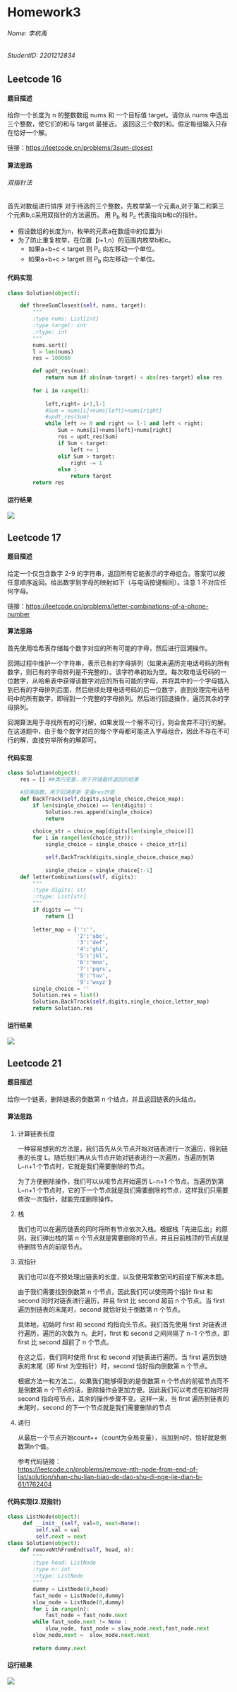 # Homework3
###### Name: 李杭禹
###### StudentID: 2201212834

## Leetcode 16

#### 题目描述
给你一个长度为 n 的整数数组 nums 和 一个目标值 target。请你从 nums 中选出三个整数，使它们的和与 target 最接近。
返回这三个数的和。假定每组输入只存在恰好一个解。

链接：https://leetcode.cn/problems/3sum-closest
#### 算法思路
###### 双指针法

首先对数组进行排序
对于待选的三个整数，先枚举第一个元素a,对于第二和第三个元素b,c采用双指针的方法遍历。
用 P<sub>b</sub> 和 P<sub>c</sub> 代表指向b和c的指针。
* 假设数组的长度为n，枚举的元素a在数组中的位置为i
* 为了防止重复枚举，在位置【i+1,n）的范围内枚举b和c。
   * 如果a+b+c < target 则 P<sub>c</sub> 向左移动一个单位。
   * 如果a+b+c > target 则 P<sub>b</sub> 向左移动一个单位。
#### 代码实现

```python
class Solution(object):

    def threeSumClosest(self, nums, target):
        """
        :type nums: List[int]
        :type target: int
        :rtype: int
        """
        nums.sort()
        l = len(nums)
        res = 100000

        def updt_res(num):
            return num if abs(num-target) < abs(res-target) else res
    
        for i in range(l):
            
            left,right= i+1,l-1
            #Sum = nums[i]+nums[left]+nums[right]
            #updt_res(Sum)
            while left >= 0 and right <= l-1 and left < right:
                Sum = nums[i]+nums[left]+nums[right]
                res = updt_res(Sum)
                if Sum < target:
                    left += 1
                elif Sum > target:
                    right -= 1
                else :
                    return target
        return res                
```
#### 运行结果
![](image/leetcode_16.png)

## Leetcode 17
#### 题目描述
给定一个仅包含数字 2-9 的字符串，返回所有它能表示的字母组合。答案可以按任意顺序返回。给出数字到字母的映射如下（与电话按键相同）。注意 1 不对应任何字母。

链接：https://leetcode.cn/problems/letter-combinations-of-a-phone-number

#### 算法思路
首先使用哈希表存储每个数字对应的所有可能的字母，然后进行回溯操作。

回溯过程中维护一个字符串，表示已有的字母排列（如果未遍历完电话号码的所有数字，则已有的字母排列是不完整的）。该字符串初始为空。每次取电话号码的一位数字，从哈希表中获得该数字对应的所有可能的字母，并将其中的一个字母插入到已有的字母排列后面，然后继续处理电话号码的后一位数字，直到处理完电话号码中的所有数字，即得到一个完整的字母排列。然后进行回退操作，遍历其余的字母排列。

回溯算法用于寻找所有的可行解，如果发现一个解不可行，则会舍弃不可行的解。在这道题中，由于每个数字对应的每个字母都可能进入字母组合，因此不存在不可行的解，直接穷举所有的解即可。

#### 代码实现
```python
class Solution(object):
    res = [] ##类内变量，用于存储最终返回的结果

    #回溯函数，用于回溯更新 变量res的值
    def BackTrack(self,digits,single_choice,choice_map):
        if len(single_choice) == len(digits) :
            Solution.res.append(single_choice)
            return

        choice_str = choice_map[digits[len(single_choice)]]
        for i in range(len(choice_str)):
            single_choice = single_choice + choice_str[i]

            self.BackTrack(digits,single_choice,choice_map)
                
            single_choice = single_choice[:-1]
    def letterCombinations(self, digits):
        """
        :type digits: str
        :rtype: List[str]
        """
        if digits == "":
            return []
        
        letter_map = {'':'',
                      '2':'abc',
                      '3':'def',
                      '4':'ghi',
                      '5':'jkl',
                      '6':'mno',
                      '7':'pqrs',
                      '8':'tuv',
                      '9':'wxyz'}
        single_choice = ''
        Solution.res = list()
        Solution.BackTrack(self,digits,single_choice,letter_map)
        return Solution.res
```
#### 运行结果
![](image/leetcode_17.png)

## Leetcode 21

#### 题目描述
给你一个链表，删除链表的倒数第 n 个结点，并且返回链表的头结点。

#### 算法思路
1. 计算链表长度
    
    一种容易想到的方法是，我们首先从头节点开始对链表进行一次遍历，得到链表的长度 L。随后我们再从头节点开始对链表进行一次遍历，当遍历到第 L−n+1 个节点时，它就是我们需要删除的节点。
    
    为了方便删除操作，我们可以从哑节点开始遍历 L−n+1 个节点。当遍历到第 L−n+1 个节点时，它的下一个节点就是我们需要删除的节点，这样我们只需要修改一次指针，就能完成删除操作。
   
2. 栈
  
    我们也可以在遍历链表的同时将所有节点依次入栈。根据栈「先进后出」的原则，我们弹出栈的第 n 个节点就是需要删除的节点，并且目前栈顶的节点就是待删除节点的前驱节点。

3. 双指针
  
    我们也可以在不预处理出链表的长度，以及使用常数空间的前提下解决本题。
  
    由于我们需要找到倒数第 n 个节点，因此我们可以使用两个指针 first 和 second 同时对链表进行遍历，并且 first 比 second 超前 n 个节点。当 first 遍历到链表的末尾时，second 就恰好处于倒数第 n 个节点。
  
    具体地，初始时 first 和 second 均指向头节点。我们首先使用 first 对链表进行遍历，遍历的次数为 n。此时，first 和 second 之间间隔了 n−1 个节点，即 first 比 second 超前了 n 个节点。

    在这之后，我们同时使用 first 和 second 对链表进行遍历。当 first 遍历到链表的末尾（即 first 为空指针）时，second 恰好指向倒数第 n 个节点。
  
    根据方法一和方法二，如果我们能够得到的是倒数第 n 个节点的前驱节点而不是倒数第 n 个节点的话，删除操作会更加方便。因此我们可以考虑在初始时将 second 指向哑节点，其余的操作步骤不变。这样一来，当 first 遍历到链表的末尾时，second 的下一个节点就是我们需要删除的节点

4. 递归
    
    从最后一个节点开始count++（count为全局变量），当加到n时，恰好就是倒数第n个值。
    
    参考代码链接：  
    https://leetcode.cn/problems/remove-nth-node-from-end-of-list/solution/shan-chu-lian-biao-de-dao-shu-di-nge-jie-dian-b-61/1762404
#### 代码实现(2.双指针)

```python
class ListNode(object):
     def __init__(self, val=0, next=None):
         self.val = val
         self.next = next
class Solution(object):
    def removeNthFromEnd(self, head, n):
        """
        :type head: ListNode
        :type n: int
        :rtype: ListNode
        """
        dummy = ListNode(0,head)
        fast_node = ListNode(0,dummy)
        slow_node = ListNode(0,dummy)
        for i in range(n):
            fast_node = fast_node.next
        while fast_node.next != None :
            slow_node, fast_node = slow_node.next,fast_node.next
        slow_node.next =  slow_node.next.next
        
        return dummy.next
```

#### 运行结果
![](image/leetcode_19.png)
